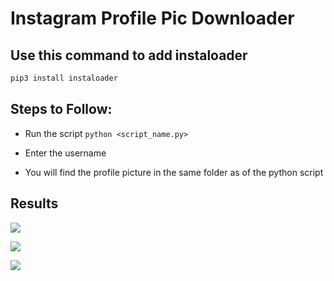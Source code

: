 # Instagram Profile Pic Downloader

## Use this command to add instaloader

  ```bash
  pip3 install instaloader
  ```

## Steps to Follow:

- Run the script `python <script_name.py>`

- Enter the username 
    
- You will find the profile picture in the same folder as of the python script

## Results

![](https://i.postimg.cc/sXMPMG3x/Capture.png)

![](https://i.postimg.cc/5yvw3cYM/Capture1.png)

![](https://i.postimg.cc/MTg7VZGD/Capture3.png)
